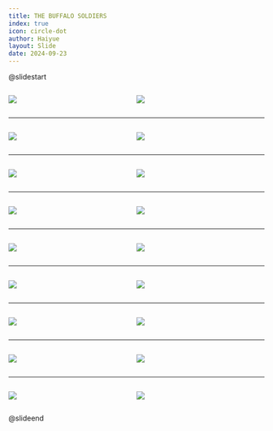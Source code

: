 ```yaml
---
title: THE BUFFALO SOLDIERS
index: true
icon: circle-dot
author: Haiyue
layout: Slide
date: 2024-09-23
---
```

 
@slidestart

<div style="display:flex">
<div style="flex:1">

![](/reading/english/Level-Q/THE%20BUFFALO%20SOLDIERS/001.webp)
</div>
<div style="flex:1">

![](/reading/english/Level-Q/THE%20BUFFALO%20SOLDIERS/002.webp)
</div>
</div>

---

<div style="display:flex">
<div style="flex:1">

![](/reading/english/Level-Q/THE%20BUFFALO%20SOLDIERS/003.webp)
</div>
<div style="flex:1">

![](/reading/english/Level-Q/THE%20BUFFALO%20SOLDIERS/004.webp)
</div>
</div>

---

<div style="display:flex">
<div style="flex:1">

![](/reading/english/Level-Q/THE%20BUFFALO%20SOLDIERS/005.webp)
</div>
<div style="flex:1">

![](/reading/english/Level-Q/THE%20BUFFALO%20SOLDIERS/006.webp)
</div>
</div>

---

<div style="display:flex">
<div style="flex:1">

![](/reading/english/Level-Q/THE%20BUFFALO%20SOLDIERS/007.webp)
</div>
<div style="flex:1">

![](/reading/english/Level-Q/THE%20BUFFALO%20SOLDIERS/008.webp)
</div>
</div>

---

<div style="display:flex">
<div style="flex:1">

![](/reading/english/Level-Q/THE%20BUFFALO%20SOLDIERS/009.webp)
</div>
<div style="flex:1">

![](/reading/english/Level-Q/THE%20BUFFALO%20SOLDIERS/010.webp)
</div>
</div>

---

<div style="display:flex">
<div style="flex:1">

![](/reading/english/Level-Q/THE%20BUFFALO%20SOLDIERS/011.webp)
</div>
<div style="flex:1">

![](/reading/english/Level-Q/THE%20BUFFALO%20SOLDIERS/012.webp)
</div>
</div>

---

<div style="display:flex">
<div style="flex:1">

![](/reading/english/Level-Q/THE%20BUFFALO%20SOLDIERS/013.webp)
</div>
<div style="flex:1">

![](/reading/english/Level-Q/THE%20BUFFALO%20SOLDIERS/014.webp)
</div>
</div>

---

<div style="display:flex">
<div style="flex:1">

![](/reading/english/Level-Q/THE%20BUFFALO%20SOLDIERS/015.webp)
</div>
<div style="flex:1">

![](/reading/english/Level-Q/THE%20BUFFALO%20SOLDIERS/016.webp)
</div>
</div>

---

<div style="display:flex">
<div style="flex:1">

![](/reading/english/Level-Q/THE%20BUFFALO%20SOLDIERS/017.webp)
</div>
<div style="flex:1">

![](/reading/english/Level-Q/THE%20BUFFALO%20SOLDIERS/018.webp)
</div>
</div>

@slideend